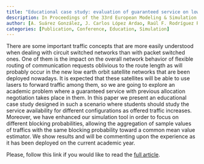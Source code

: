 ```yaml
---
title: "Educational case study: evaluation of guaranteed service on low earth orbit satellite networks"
description: In Proceedings of the 33rd European Modeling & Simulation Symposium (EMSS 2021)
author: [A. Suárez González, J. Carlos López Ardao, Raúl F. Rodríguez Rubio, C. López García, Sergio Herrería Alonso]
categories: [Publication, Conference, Education, Simulation]
---
```


There are some important traffic concepts that are more easily understood when dealing with circuit switched networks than with packet switched ones. One of them is the impact on the overall network behavior of flexible routing of communication requests oblivious to the route length as will probably occur in the new low earth orbit satellite networks that are been deployed nowadays. It is expected that these satellites will be able to use lasers to forward traffic among them, so we are going to explore an academic problem where a guaranteed service with previous allocation negotiation takes place in them. In this paper we present an educational case study designed in such a scenario where students should study the service availability for different configurations as offered traffic increases. Moreover, we have enhanced our simulation tool in order to focus on different blocking probabilities, allowing the aggregation of sample values of traffics with the same blocking probability toward a common mean value estimator. We show results and will be commenting upon the experience as it has been deployed on the current academic year.

Please, follow this link if you would like to read the [full article](/assets/pdf/emss21-educational.pdf).
